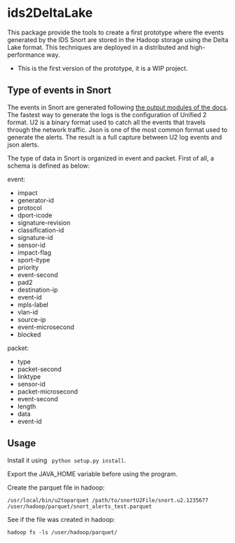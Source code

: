 # ids2DeltaLake

This package provide the tools to create a first prototype where the events generated by the IDS Snort are stored in the Hadoop storage using the Delta Lake format. This techniques are deployed in a distributed and high-performance way. 

* This is the first version of the prototype, it is a WIP project. 

## Type of events in Snort

The events in Snort are generated following [the output modules of the docs](http://manual-snort-org.s3-website-us-east-1.amazonaws.com/node21.html). The fastest way to generate the logs is the configuration of Unified 2 format. U2 is a binary format used to catch all the events that travels through the network traffic. Json is one of the most common format used to generate the alerts. The result is a full capture between U2 log events and json alerts.  


The type of data in Snort is organized in event and packet. First of all, a schema is defined as below:

event:
- impact
- generator-id
- protocol
- dport-icode
- signature-revision
- classification-id
- signature-id
- sensor-id
- impact-flag
- sport-itype
- priority
- event-second
- pad2
- destination-ip
- event-id
- mpls-label
- vlan-id
- source-ip
- event-microsecond
- blocked

packet:
- type
- packet-second
- linktype
- sensor-id
- packet-microsecond
- event-second
- length
- data
- event-id

## Usage
Install it using ` python setup.py install`.

Export the JAVA_HOME variable before using the program. 

Create the parquet file in hadoop:
```
/usr/local/bin/u2toparquet /path/to/snortU2File/snort.u2.1235677 /user/hadoop/parquet/snort_alerts_test.parquet
```

See if the file was created in hadoop:
```
hadoop fs -ls /user/hadoop/parquet/
```

